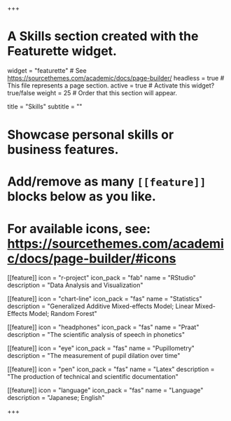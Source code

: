 +++
# A Skills section created with the Featurette widget.
widget = "featurette"  # See https://sourcethemes.com/academic/docs/page-builder/
headless = true  # This file represents a page section.
active = true  # Activate this widget? true/false
weight = 25  # Order that this section will appear.

title = "Skills"
subtitle = ""

# Showcase personal skills or business features.
#
# Add/remove as many `[[feature]]` blocks below as you like.
#
# For available icons, see: https://sourcethemes.com/academic/docs/page-builder/#icons

[[feature]]
  icon = "r-project"
  icon_pack = "fab"
  name = "RStudio"
  description = "Data Analysis and Visualization"

[[feature]]
  icon = "chart-line"
  icon_pack = "fas"
  name = "Statistics"
  description = "Generalized Additive Mixed-effects Model; Linear Mixed-Effects Model; Random Forest"

[[feature]]
  icon = "headphones"
  icon_pack = "fas"
  name = "Praat"
  description = "The scientific analysis of speech in phonetics"

[[feature]]
  icon = "eye"
  icon_pack = "fas"
  name = "Pupillometry"
  description = "The measurement of pupil dilation over time"

[[feature]]
  icon = "pen"
  icon_pack = "fas"
  name = "Latex"
  description = "The production of technical and scientific documentation"

[[feature]]
  icon = "language"
  icon_pack = "fas"
  name = "Language"
  description = "Japanese; English"

+++
